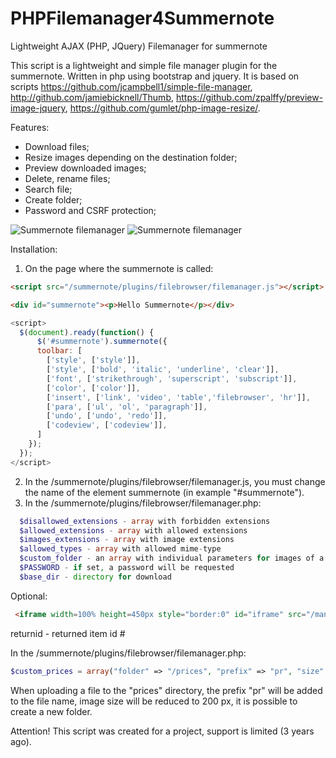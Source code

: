 # PHPFilemanager4Summernote
Lightweight AJAX (PHP, JQuery) Filemanager for summernote

This script is a lightweight and simple file manager plugin for the summernote. Written in php using bootstrap and jquery. 
It is based on scripts https://github.com/jcampbell1/simple-file-manager, http://github.com/jamiebicknell/Thumb, https://github.com/zpalffy/preview-image-jquery, https://github.com/gumlet/php-image-resize/.

Features: 
- Download files;
- Resize images depending on the destination folder; 
- Preview downloaded images;
- Delete, rename files;
- Search file;
- Create folder;
- Password and CSRF protection; 

![Summernote filemanager](https://github.com/StanislavDK/PHPFilemanager4Summernote/blob/main/1.png "Орк")
![Summernote filemanager](https://github.com/StanislavDK/PHPFilemanager4Summernote/blob/main/2.png "Орк")


Installation:

1. On the page where the summernote is called:
  ```html
  <script src="/summernote/plugins/filebrowser/filemanager.js"></script>

  <div id="summernote"><p>Hello Summernote</p></div>
```
  ```javascript
  <script>
    $(document).ready(function() {
        $('#summernote').summernote({
        toolbar: [
          ['style', ['style']],
          ['style', ['bold', 'italic', 'underline', 'clear']],
          ['font', ['strikethrough', 'superscript', 'subscript']],
          ['color', ['color']],
          ['insert', ['link', 'video', 'table','filebrowser', 'hr']],
          ['para', ['ul', 'ol', 'paragraph']],
          ['undo', ['undo', 'redo']],
          ['codeview', ['codeview']],
        ]
      });
    });
  </script>
 ``` 
2. In the /summernote/plugins/filebrowser/filemanager.js, you must change the name of the element summernote (in example "#summernote").
3. In the /summernote/plugins/filebrowser/filemanager.php:
```php
  $disallowed_extensions - array with forbidden extensions
  $allowed_extensions - array with allowed extensions
  $images_extensions - array with image extensions
  $allowed_types - array with allowed mime-type
  $custom_folder - an array with individual parameters for images of a specific folder (size, prefix, the ability to create new folders) 
  $PASSWORD - if set, a password will be requested
  $base_dir - directory for download
```  
 Optional:
```html 
 <iframe width=100% height=450px style="border:0" id="iframe" src="/manager/plugins/summernote/plugins/filebrowser/filemanager.php?folder=prices&subfolder='+    Price_Name +'&namefile='+ NameFile +'&returnid=price_setting  " id="eframe" class="eframe"></iframe>
```  
 returnid - returned item id #
 
 In the /summernote/plugins/filebrowser/filemanager.php:
 ```php
 $custom_prices = array("folder" => "/prices", "prefix" => "pr", "size" => "200", "foldercreate" => "yes"); 
  ```
When uploading a file to the "prices" directory, the prefix "pr" will be added to the file name, image size will be reduced to 200 px, it is possible to create a new folder.
  
 Attention! This script was created for a project, support is limited (3 years ago). 
  
